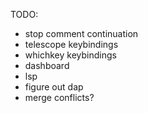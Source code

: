 TODO:
- stop comment continuation
- telescope keybindings
- whichkey keybindings
- dashboard
- lsp
- figure out dap
- merge conflicts?
